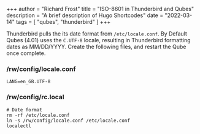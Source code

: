 +++
author = "Richard Frost"
title = "ISO-8601 in Thunderbird and Qubes"
description = "A brief description of Hugo Shortcodes"
date = "2022-03-14"
tags = [
	"qubes",
	"thunderbird"
]
+++

Thunderbird pulls the its date format from `/etc/locale.conf`. By Default Qubes (4.01) uses the `C.UTF-8` locale, resulting in Thunderbird formatting dates as MM/DD/YYYY. Create the following files, and restart the Qube once complete.
<!--more-->

### /rw/config/locale.conf

```shell
LANG=en_GB.UTF-8
```

### /rw/config/rc.local

```shell
# Date format
rm -rf /etc/locale.conf
ln -s /rw/config/locale.conf /etc/locale.conf
localectl
```
